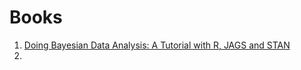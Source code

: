 # Books

1. [Doing Bayesian Data Analysis: A Tutorial with R, JAGS and STAN](DoingBayesianDataAnalysis/doingBayesianDataAnalysisIndex)
3. 
